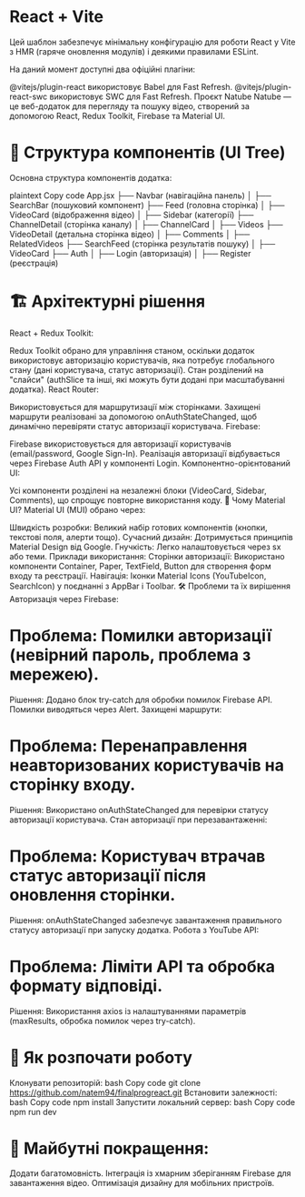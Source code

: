 # React + Vite
Цей шаблон забезпечує мінімальну конфігурацію для роботи React у Vite з HMR (гаряче оновлення модулів) і деякими правилами ESLint.

На даний момент доступні два офіційні плагіни:

@vitejs/plugin-react використовує Babel для Fast Refresh.
@vitejs/plugin-react-swc використовує SWC для Fast Refresh.
Проєкт Natube
Natube — це веб-додаток для перегляду та пошуку відео, створений за допомогою React, Redux Toolkit, Firebase та Material UI.

# 📂 Структура компонентів (UI Tree)
Основна структура компонентів додатка:

plaintext
Copy code
App.jsx
├── Navbar (навігаційна панель)
│   ├── SearchBar (пошуковий компонент)
├── Feed (головна сторінка)
│   ├── VideoCard (відображення відео)
│   ├── Sidebar (категорії)
├── ChannelDetail (сторінка каналу)
│   ├── ChannelCard
│   ├── Videos
├── VideoDetail (детальна сторінка відео)
│   ├── Comments
│   ├── RelatedVideos
├── SearchFeed (сторінка результатів пошуку)
│   ├── VideoCard
├── Auth
│   ├── Login (авторизація)
│   ├── Register (реєстрація)
# 🏗 Архітектурні рішення
React + Redux Toolkit:

Redux Toolkit обрано для управління станом, оскільки додаток використовує авторизацію користувачів, яка потребує глобального стану (дані користувача, статус авторизації).
Стан розділений на "слайси" (authSlice та інші, які можуть бути додані при масштабуванні додатка).
React Router:

Використовується для маршрутизації між сторінками.
Захищені маршрути реалізовані за допомогою onAuthStateChanged, щоб динамічно перевіряти статус авторизації користувача.
Firebase:

Firebase використовується для авторизації користувачів (email/password, Google Sign-In).
Реалізація авторизації відбувається через Firebase Auth API у компоненті Login.
Компонентно-орієнтований UI:

Усі компоненти розділені на незалежні блоки (VideoCard, Sidebar, Comments), що спрощує повторне використання коду.
🎨 Чому Material UI?
Material UI (MUI) обрано через:

Швидкість розробки: Великий набір готових компонентів (кнопки, текстові поля, алерти тощо).
Сучасний дизайн: Дотримується принципів Material Design від Google.
Гнучкість: Легко налаштовується через sx або теми.
Приклади використання:
Сторінки авторизації: Використано компоненти Container, Paper, TextField, Button для створення форм входу та реєстрації.
Навігація: Іконки Material Icons (YouTubeIcon, SearchIcon) у поєднанні з AppBar і Toolbar.
🛠 Проблеми та їх вирішення
Авторизація через Firebase:

# Проблема: Помилки авторизації (невірний пароль, проблема з мережею).
Рішення: Додано блок try-catch для обробки помилок Firebase API. Помилки виводяться через Alert.
Захищені маршрути:

# Проблема: Перенаправлення неавторизованих користувачів на сторінку входу.
Рішення: Використано onAuthStateChanged для перевірки статусу авторизації користувача.
Стан авторизації при перезавантаженні:

# Проблема: Користувач втрачав статус авторизації після оновлення сторінки.
Рішення: onAuthStateChanged забезпечує завантаження правильного статусу авторизації при запуску додатка.
Робота з YouTube API:

# Проблема: Ліміти API та обробка формату відповіді.
Рішення: Використання axios із налаштуваннями параметрів (maxResults, обробка помилок через try-catch).
# 🚀 Як розпочати роботу
Клонувати репозиторій:
bash
Copy code
git clone https://github.com/natem94/finalprogreact.git
Встановити залежності:
bash
Copy code
npm install
Запустити локальний сервер:
bash
Copy code
npm run dev
# 📖 Майбутні покращення:
Додати багатомовність.
Інтеграція із хмарним зберіганням Firebase для завантаження відео.
Оптимізація дизайну для мобільних пристроїв.
